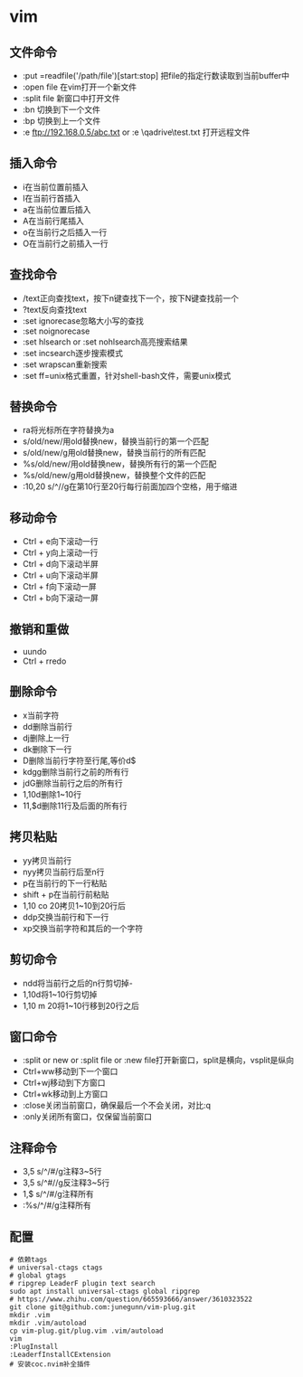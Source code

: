# vim 

## 文件命令

- :put =readfile('/path/file')[start:stop] 把file的指定行数读取到当前buffer中
- :open file 在vim打开一个新文件
- :split file 新窗口中打开文件
- :bn 切换到下一个文件
- :bp 切换到上一个文件
- :e ftp://192.168.0.5/abc.txt or :e \\qadrive\test.txt 打开远程文件

## 插入命令

- i在当前位置前插入
- l在当前行首插入
- a在当前位置后插入
- A在当前行尾插入
- o在当前行之后插入一行
- O在当前行之前插入一行

## 查找命令

- /text正向查找text，按下n键查找下一个，按下N键查找前一个
- ?text反向查找text
- :set ignorecase忽略大小写的查找
- :set noignorecase
- :set hlsearch or :set nohlsearch高亮搜索结果
- :set incsearch逐步搜索模式
- :set wrapscan重新搜索
- :set ff=unix格式重置，针对shell-bash文件，需要unix模式

## 替换命令

- ra将光标所在字符替换为a
- s/old/new/用old替换new，替换当前行的第一个匹配
- s/old/new/g用old替换new，替换当前行的所有匹配
- %s/old/new/用old替换new，替换所有行的第一个匹配
- %s/old/new/g用old替换new，替换整个文件的匹配
- :10,20 s/^//g在第10行至20行每行前面加四个空格，用于缩进

## 移动命令

- Ctrl + e向下滚动一行
- Ctrl + y向上滚动一行
- Ctrl + d向下滚动半屏
- Ctrl + u向下滚动半屏
- Ctrl + f向下滚动一屏
- Ctrl + b向下滚动一屏

## 撤销和重做

- uundo
- Ctrl + rredo

## 删除命令

- x当前字符
- dd删除当前行
- dj删除上一行
- dk删除下一行
- D删除当前行字符至行尾,等价d$
- kdgg删除当前行之前的所有行
- jdG删除当前行之后的所有行
- 1,10d删除1~10行
- 11,$d删除11行及后面的所有行

## 拷贝粘贴

- yy拷贝当前行
- nyy拷贝当前行后至n行
- p在当前行的下一行粘贴
- shift + p在当前行前粘贴
- 1,10 co 20拷贝1~10到20行后
- ddp交换当前行和下一行
- xp交换当前字符和其后的一个字符

## 剪切命令

- ndd将当前行之后的n行剪切掉- 
- 1,10d将1~10行剪切掉
- 1,10 m 20将1~10行移到20行之后

## 窗口命令

- :split or new or :split file or :new file打开新窗口，split是横向，vsplit是纵向
- Ctrl+ww移动到下一个窗口
- Ctrl+wj移动到下方窗口
- Ctrl+wk移动到上方窗口
- :close关闭当前窗口，确保最后一个不会关闭，对比:q
- :only关闭所有窗口，仅保留当前窗口

## 注释命令

- 3,5 s/^/#/g注释3~5行
- 3,5 s/^#//g反注释3~5行
- 1,$ s/^/#/g注释所有
- :%s/^/#/g注释所有

## 配置
```shell
# 依赖tags
# universal-ctags ctags
# global gtags
# ripgrep LeaderF plugin text search 
sudo apt install universal-ctags global ripgrep
# https://www.zhihu.com/question/665593666/answer/3610323522
git clone git@github.com:junegunn/vim-plug.git
mkdir .vim
mkdir .vim/autoload
cp vim-plug.git/plug.vim .vim/autoload
vim 
:PlugInstall
:LeaderfInstallCExtension
# 安装coc.nvim补全插件
```